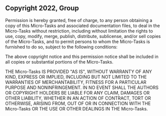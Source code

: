 ## Copyright 2022, Group

Permission is hereby granted, free of charge, to any person obtaining a copy of this Micro-Tasks and associated documentation files, to deal in the Micro-Tasks without restriction, including without limitation the rights to use, copy, modify, merge, publish, distribute, sublicense, and/or sell copies of the Micro-Tasks, and to permit persons to whom the Micro-Tasks is furnished to do so, subject to the following conditions:

The above copyright notice and this permission notice shall be included in all copies or substantial portions of the Micro-Tasks.

THE Micro-Tasks IS PROVIDED "AS IS", WITHOUT WARRANTY OF ANY KIND, EXPRESS OR IMPLIED, INCLUDING BUT NOT LIMITED TO THE WARRANTIES OF MERCHANTABILITY, FITNESS FOR A PARTICULAR PURPOSE AND NONINFRINGEMENT. IN NO EVENT SHALL THE AUTHORS OR COPYRIGHT HOLDERS BE LIABLE FOR ANY CLAIM, DAMAGES OR OTHER LIABILITY, WHETHER IN AN ACTION OF CONTRACT, TORT OR OTHERWISE, ARISING FROM, OUT OF OR IN CONNECTION WITH THE Micro-Tasks OR THE USE OR OTHER DEALINGS IN THE Micro-Tasks.